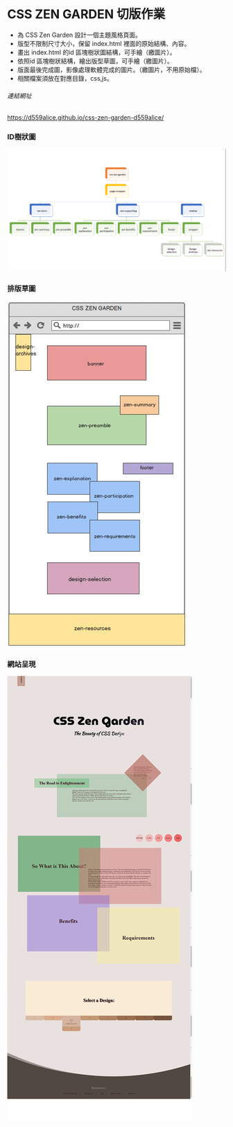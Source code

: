 # CSS ZEN GARDEN 切版作業
- 為 CSS Zen Garden 設計一個主題風格頁面。
- 版型不限制尺寸大小，保留 index.html 裡面的原始結構、內容。
- 畫出 index.html 的id 區塊樹狀圖結構，可手繪（繳圖片）。
- 依照id 區塊樹狀結構，繪出版型草圖，可手繪（繳圖片）。
- 版面最後完成圖，影像處理軟體完成的圖片。（繳圖片，不用原始檔）。
- 相關檔案須放在對應目錄，css,js。
###### 連結網址
https://d559alice.github.io/css-zen-garden-d559alice/
### ID樹狀圖
![image](CSS_ZEN_GARDEN_樹狀圖.png)
### 排版草圖
![image](CSS_ZEN_GARDEN_草圖.jpg)
### 網站呈現
![image](CSS_ZEN_GARDEN_網站.png)

